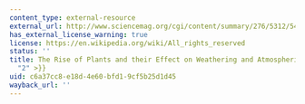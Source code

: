 ```yaml
---
content_type: external-resource
external_url: http://www.sciencemag.org/cgi/content/summary/276/5312/544
has_external_license_warning: true
license: https://en.wikipedia.org/wiki/All_rights_reserved
status: ''
title: The Rise of Plants and their Effect on Weathering and Atmospheric CO{{< sub
  "2" >}}
uid: c6a37cc8-e18d-4e60-bfd1-9cf5b25d1d45
wayback_url: ''
---
```

